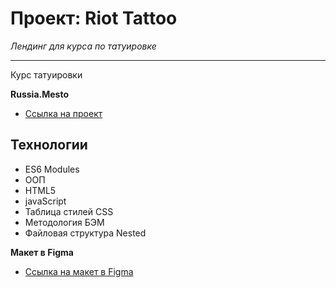 # Проект: Riot Tattoo
_Лендинг для курса по татуировке_
___
Курс татуировки 

**Russia.Mesto**
* [Ссылка на проект](https://aleksandr-levitskyi.github.io/riot/)

## Технологии

- ES6 Modules
- ООП
- HTML5
- javaScript
- Таблица стилей CSS 
- Методология БЭМ
- Файловая структура Nested


**Макет в Figma**

* [Ссылка на макет в Figma](https://www.figma.com/file/2cn9N9jSkmxD84oJik7xL7/JavaScript.-Sprint-4?node-id=0%3A1)